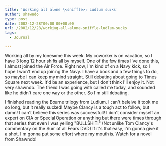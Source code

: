 ```yaml
---
title: 'Working all alone \<sniffle>; Ludlum sucks'
author: shawndo
type: post
date: 2002-12-28T00:00:00+00:00
url: /2002/12/28/working-all-alone-sniffle-ludlum-sucks
tags:
  - Journal

---
```

Working all by my lonesome this week. My coworker is on vacation, so I have 3 long 12 hour shifts all by myself. One of the few times I've done this, I almost joined the Air Force. Right now, I'm kind of on a Navy kick, so I hope I won't end up joining the Navy. I have a book and a few things to do, so maybe I can keep my mind straight. Still debating about going to Times Square next week. It'd be an experience, but I don't think I'll enjoy it. Not very shawndo. The friend I was going with called me today, and sounded like he didn't care one way or the other. So I'm still debating.  
  
I finished reading the Bourne trilogy from Ludlum. I can't beleive it took me so long, but it really sucked! Maybe Clancy is a tough act to follow, but damn! I can't believe this series was successfull! I don't consider myself an expert on CIA or Special Operation or anything but there were times through that series that even I was yelling "BULLSHIT!" (Not unlike Tom Clancy's commentary on the Sum of all Fears DVD) If it's that easy, I'm gonna give it a shot. I'm gonna put some effort where my mouth is. Watch for a novel from Shawndo!